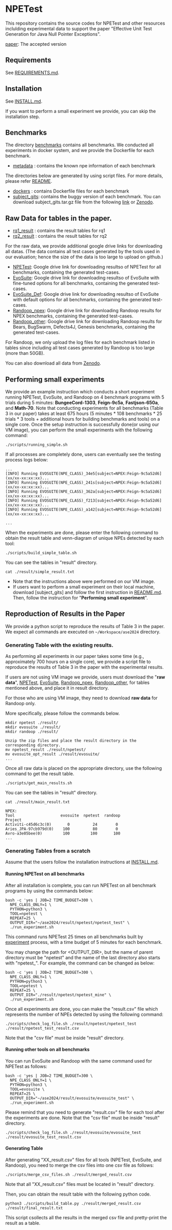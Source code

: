# NPETest
This repository contains the source codes for NPETest and other resources inclulding experimental data 
to support the paper "Effective Unit Test Generation for Java Null Pointer Exceptions".

[paper](./ase2024-paper796.pdf): The accepted version 

## Requirements
See [REQUIREMENTS.md](./REQUIREMENTS.md).

## Installation
See [INSTALL.md](./INSTALL.md).

If you want to perform a small experiment we provide, you can skip the installation step. 

## Benchmarks
The directory [benchmarks](./benchmarks) contains all benchmarks.
We conducted all experiments in docker system, and we provide the Dockerfile for each benchmark.
* [metadata](./benchmarks/metadata) : contains the known npe information of each benchmark

The directories below are generated by using script files. For more details, please refer [README](./benchmarks/README.md).
* [dockers](./benchmarks/dockers) : contains Dockerfile files for each benchmark 
* [subject_gits](https://drive.google.com/file/d/11I7m6zamJA5UlWmFlChP6eA76DGozBMb/view?usp=sharing): contains the buggy version of each benchmark.
You can download subject_gits.tar.gz file from the following [link](https://drive.google.com/file/d/11I7m6zamJA5UlWmFlChP6eA76DGozBMb/view?usp=sharing) or [Zenodo](https://doi.org/10.5281/zenodo.13738493).
  
## Raw Data for tables in the paper.
* [rq1_result](./rq1_result.xlsx) : contains the result tables for rq1
* [rq2_result](./rq2_result) : contains the result tables for rq2

For the raw data, we provide additional google drive links for downloading all datas. 
(The data contains all test cases generated by the tools used in our evaluation; hence the size of the data is too large to upload on github.)

* [NPETest](https://drive.google.com/file/d/1oToD6Ecmq8vyDikLEQRqVIJYOkU4-tvO/view?usp=sharing): Google drive link for downloading resultso of NPETest for all benchmarks, containing the generated test-cases.
* [EvoSuite](https://drive.google.com/file/d/1PKAYyxqsakE2R9706zSuv3-a0sBRzmBr/view?usp=sharing): Google drive link for downloading resultso of EvoSuite with fine-tuned options for all benchmarks, containing the generated test-cases.
* [EvoSuite_Def](https://drive.google.com/file/d/14AJjoDCm-GYPwLrNaM6g0uvzYT9ltHE3/view?usp=sharing): Google drive link for downloading resultso of EvoSuite with default options for all benchmarks, containing the generated test-cases.
* [Randoop_npex](https://drive.google.com/file/d/1mevPl4U9vwRtl0b7bdCu6EpgaMXamx6s/view?usp=sharing): Google drive link for downloading Randoop results for NPEX benchmarks, containing the generated test-cases.
* [Randoop_other](https://drive.google.com/file/d/1i7M7gS0gvp2H9z5BX1ntPx3OQf8PnFcf/view?usp=sharing): Google drive link for downloading Randoop results for Bears, BugSwarm, Defects4J, Genesis benchmarks, containing the generated test-cases.

For Randoop, we only upload the log files for each benchmark listed in tables since including all test cases generated by Randoop is too large (more than 50GB). 

You can also download all data from [Zenodo](https://doi.org/10.5281/zenodo.13738493).

## Performing small experiments

We provide an example instruction which conducts a short experiment running NPETest, EvoSuite, and Randoop on 4 benchmark programs with 5 trials during 5 minutes:
**BungeeCord-1303**, **Feign-9c5a**, **Fastjson-650a**, and **Math-70**.
Note that conducting experiments for all benchmarks (Table 3 in our paper) takes at least 675 hours (5 minutes * 108 benchmarks * 25 trials * 3 tools + additional hours for building benchmarks and tools) on a single core. 
Once the setup instruction is successfully done(or using our VM image), you can perform the small experiments with the following command:

```
./scripts/running_simple.sh
```

If all processes are completely done, users can eventually see the testing process logs below:
```
...
[INFO] Running EVOSUITE(NPE_CLASS)_34e5[subject=NPEX:Feign-9c5a52d6] (xx/xx-xx:xx:xx)...
[INFO] Running EVOSUITE(NPE_CLASS)_241s[subject=NPEX:Feign-9c5a52d6] (xx/xx-xx:xx:xx)...
[INFO] Running EVOSUITE(NPE_CLASS)_362a[subject=NPEX:Feign-9c5a52d6] (xx/xx-xx:xx:xx)...
[INFO] Running EVOSUITE(NPE_CLASS)_f213[subject=NPEX:Feign-9c5a52d6] (xx/xx-xx:xx:xx)...
[INFO] Running EVOSUITE(NPE_CLASS)_a142[subject=NPEX:Feign-9c5a52d6] (xx/xx-xx:xx:xx)...

...
```

When the experiments are done, please enter the following command to obtain the result table and venn-diagram of unique NPEs detected by each tool:
```
./scripts/build_simple_table.sh
```


You can see the tables in "result" directory.

```
cat ./result/simple_result.txt
```




* Note that the instructions above were performed on our VM image.
* If users want to perform a small experiment on their local machine, download [subject_gits] and follow the first instruction in [README.md](./benchmarks/README.md). Then, follow the instruction for "**Performing small experiment**".


## Reproduction of Results in the Paper

We provide a python script to reproduce the results of Table 3 in the paper.
We expect all commands are executed on `~/Workspace/ase2024` directory.

### Generating Table with the existing results. 

As performing all experiments in our paper takes some time (e.g., approximately 700 hours on a single core), 
we provide a script file to reproduce the results of Table 3 in the paper with the experimental results.

If users are not using VM image we provide, users must download the "**raw data**", [NPETest](https://drive.google.com/file/d/1oToD6Ecmq8vyDikLEQRqVIJYOkU4-tvO/view?usp=sharing), [EvoSuite](https://drive.google.com/file/d/1PKAYyxqsakE2R9706zSuv3-a0sBRzmBr/view?usp=sharing), [Randoop_npex](https://drive.google.com/file/d/1mevPl4U9vwRtl0b7bdCu6EpgaMXamx6s/view?usp=sharing), [Randoop_other](https://drive.google.com/file/d/1i7M7gS0gvp2H9z5BX1ntPx3OQf8PnFcf/view?usp=sharing), for tables mentioned above,
and place it in result directory. 

For those who are using VM image, they need to download **raw data** for Randoop only.

More specifically, please follow the commands below.

```
mkdir npetest ./result/
mkdir evosuite ./result/
mkdir randoop ./result/

Unzip the zip files and place the result directory in the corresponding directory.
mv npetest_result ./result/npetest/
mv evosuite_opt_result ./result/evosuite/
...
```

Once all raw data is placed on the appropriate directory, use the following command to get the result table.

```
./scripts/get_main_results.sh
```

You can see the tables in "result" directory.

```
cat ./result/main_result.txt

NPEX:
Tool                    evosuite  npetest  randoop
Project
Activiti-c45d6c3c(0)       0          24        0
Aries_JPA-97cb979d(0)    100          80        0
Avro-a3e05bee(0)         100         100       100
...

```


### Generating Tables from a scratch

Assume that the users follow the installation instructions at [INSTALL.md](./INSTALL.md).

#### Running NPETest on all benchmarks
After all installation is complete, you can run NPETest on all benchmark programs by using the commands below:

```
bash -c 'yes | JOB=2 TIME_BUDGET=300 \
  NPE_CLASS_ONLY=1 \
  PYTHON=python3 \
  TOOL=npetest \
  REPEAT=25 \
  OUTPUT_DIR="~/ase2024/result/npetest/npetest_test" \
  ./run_experiment.sh
```
This command runs NPETest 25 times on all benchmarks built by [experiment](./experiment) process, with a time budget of 5 minutes for each benchmark.

You may change the path for <OUTPUT_DIR>, but the name of parent directory must be "npetest" and the name of the last directory also starts with "npetest_".
For example, the command can be changed as below:

```
bash -c 'yes | JOB=2 TIME_BUDGET=300 \
  NPE_CLASS_ONLY=1 \
  PYTHON=python3 \
  TOOL=npetest \
  REPEAT=25 \
  OUTPUT_DIR="./result/npetest/npetest_mine" \
  ./run_experiment.sh
```

Once all experiments are done, you can make the "result.csv" file which represents the number of NPEs detected by using the following command:

```
./scripts/check_log_file.sh ./result/npetest/npetest_test ./result/npetest_test_result.csv
```
Note that the "csv file" must be inside "result" directory.


#### Running other tools on all benchmarks
You can run EvoSuite and Randoop with the same command used for NPETest as follows:

```
bash -c 'yes | JOB=2 TIME_BUDGET=300 \
  NPE_CLASS_ONLY=1 \
  PYTHON=python3 \
  TOOL=evosuite \
  REPEAT=25 \
  OUTPUT_DIR="~/ase2024/result/evosuite/evosuite_test" \
  ./run_experiment.sh
```

Please remind that you need to generate "result.csv" file for each tool after the experiments are done.
Note that the "csv file" must be inside "result" directory.

```
./scripts/check_log_file.sh ./result/evosuite/evosuite_test ./result/evosuite_test_result.csv
```


#### Generating Table

After generating "XX_result.csv" files for all tools (NPETest, EvoSuite, and Randoop), you need to merge the csv files into one csv file as follows:

```
./scripts/merge_csv_files.sh ./result/merged_result.csv
```
Note that all "XX_result.csv" files must be located in "result" directory.

Then, you can obtain the result table with the following python code.
```
python3 ./scripts/build_table.py ./result/merged_result.csv ./result/final_result.txt
```
This script csollects all the results in the merged csv file and pretty-print the result as a table.



